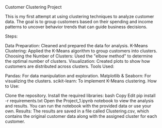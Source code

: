 Customer Clustering Project

This is my first attempt at using clustering techniques to analyze customer data. The goal is to group customers based on their spending and income patterns to uncover behavior trends that can guide business decisions.

Steps:

Data Preparation: Cleaned and prepared the data for analysis.
K-Means Clustering: Applied the K-Means algorithm to group customers into clusters.
Choosing the Number of Clusters: Used the "elbow method" to determine the optimal number of clusters.
Visualization: Created plots to show how customers are distributed across clusters.
Tools Used:

Pandas: For data manipulation and exploration.
Matplotlib & Seaborn: For visualizing the clusters.
scikit-learn: To implement K-Means clustering.
How to Use:

Clone the repository.
Install the required libraries:
bash
Copy
Edit
pip install -r requirements.txt
Open the Project_1.ipynb notebook to view the analysis and results. You can run the notebook with the provided data or use your own.
Results: The results are saved in a file called Clustering.csv, which contains the original customer data along with the assigned cluster for each customer.
